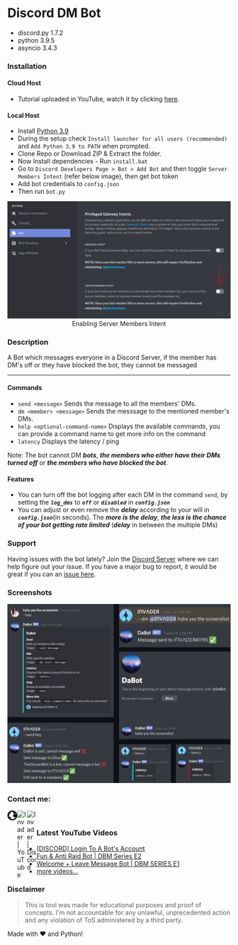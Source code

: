 # Discord DM Bot 

- discord.py 1.7.2
- python 3.9.5
- asyncio 3.4.3

### Installation

#### Cloud Host
- Tutorial uploaded in YouTube, watch it by clicking [here][youtube_tutorial].

#### Local Host
- Install [Python 3.9][python_link]
- During the setup check `Install launcher for all users (recommended)` and `Add Python 3.9 to PATH` when prompted.
- Clone Repo or Download ZIP & Extract the folder.
- Now Install dependencies - Run `install.bat`
- Go to `Discord Developers Page > Bot > Add Bot` and then toggle `Server Members Intent` (refer below image), then get bot token
- Add bot credentials to `config.json`
- Then run `bot.py`


<div align=center><img src="assets/membersintent.PNG"></div>
<div align=center>Enabling Server Members Intent</div>

### Description

A Bot which messages everyone in a Discord Server, if the member has DM's off or they have blocked the bot, they cannot be messaged

***

#### Commands
- `send <message>` Sends the message to all the members' DMs.
- `dm <member> <message>` Sends the messsage to the mentioned member's DMs.
- `help <optional-command-name>` Displays the available commands, you can provide a command name to get more info on the command
- `latency` Displays the latency / ping

Note: The bot cannot DM **_bots_**, **_the members who either have their DMs turned off_** or **_the members who have blocked the bot_**.

#### Features
- You can turn off the bot logging after each DM in the command `send`, by setting the **_`log_dms`_** to **_`off`_** or **_`disabled`_** in **_`config.json`_**
- You can adjust or even remove the ***delay*** according to your will in ***`config.json`***(in seconds). The ***more is the delay***, ***the less is the chance of your bot getting rate limited*** (**_delay_** in between the multiple DMs)

### Support

Having issues with the bot lately? Join the [Discord Server][discord] where we can help figure out your issue. If you have a major bug to report, it would be great if you can an [issue here](https://github.com/invader1234/discord-dm-1.7.2/issues).



### Screenshots

<div align="center"><img src="assets/haha.png"></div>


### Contact me:
[<img align="left" alt="Invader" width="22px" src="https://raw.githubusercontent.com/iconic/open-iconic/master/svg/globe.svg" />][website]
[<img align="left" alt="Invader | YouTube" width="22px" src="https://cdn.jsdelivr.net/npm/simple-icons@v3/icons/youtube.svg" />][youtube]
[<img align="left" alt="Invader | Discord" width="22px" src="https://cdn.jsdelivr.net/npm/simple-icons@3.13.0/icons/discord.svg" />][discord]

</br>



### Latest YouTube Videos

- [\[DISCORD\] Login To A Bot's Account](https://www.youtube.com/watch?v=Z-S5SvgbmrM)
- [Fun & Anti Raid Bot | DBM Series E2](https://youtu.be/Cqaxt5GTfuo)
- [Welcome + Leave Message Bot | DBM SERIES E1](https://youtu.be/gS8Ncj0A-jA)
- [more videos...](https://youtube.com/invader6)


### Disclaimer
> This is tool was made for educational purposes and proof of concepts. I'm not accountable for any unlawful, unprecedented action and any violation of ToS administered by a third party.


Made with ❤️ and Python!


[website]: https://sites.google.com/view/invaderop/home
[discord]: https://discord.gg/CwVJDCH
[youtube]: https://www.youtube.com/Invader6
[youtube_tutorial]: https://youtube.com/watch?v=
[python_link]: https://www.python.org/downloads/release/python-395/
